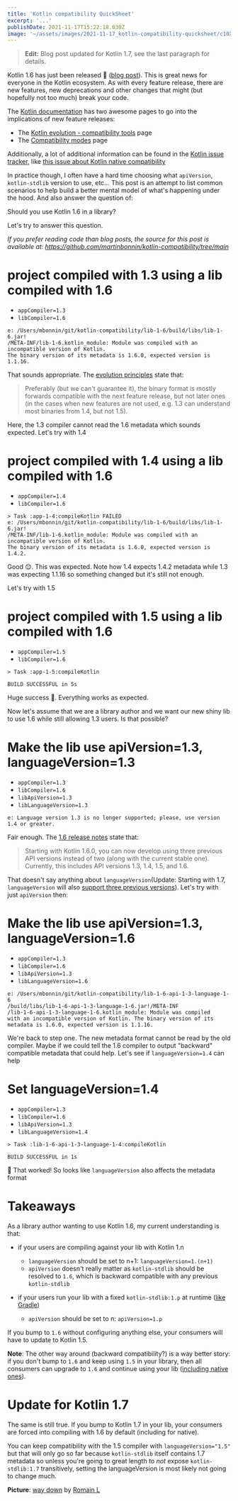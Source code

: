 ```yaml
---
title: 'Kotlin compatibility QuickSheet'
excerpt: '...'
publishDate: 2021-11-17T15:22:18.030Z
image: '~/assets/images/2021-11-17_kotlin-compatibility-quicksheet/c10XKUx5y.jpeg'
---
```

> **Edit:** Blog post updated for Kotlin 1.7, see the last paragraph for details.

Kotlin 1.6 has just been released 🎉 ([blog post](https://kotlinlang.org/docs/whatsnew16.html)). This is great news for everyone in the Kotlin ecosystem. As with every feature release, there are new features, new deprecations and other changes that might (but hopefully not too much) break your code.

The [Kotlin documentation](https://kotlinlang.org/docs/) has two awesome pages to go into the implications of new feature releases:

* The [Kotlin evolution - compatibility tools](https://kotlinlang.org/docs/kotlin-evolution.html#compatibility-tools) page
* The [Compatibility modes](https://kotlinlang.org/docs/compatibility-modes.html) page

Additionally, a lot of additional information can be found in the [Kotlin issue tracker](https://youtrack.jetbrains.com/issues), like [this issue about Kotlin native compatibility](https://youtrack.jetbrains.com/issue/KT-42293)

In practice though, I often have a hard time choosing what `apiVersion`, `kotlin-stdlib` version to use, etc... This post is an attempt to list common scenarios to help build a better mental model of what's happening under the hood. And also answer the question of:

Should you use Kotlin 1.6 in a library?

Let's try to answer this question.

_If you prefer reading code than blog posts, the source for this post is available at: https://github.com/martinbonnin/kotlin-compatibility/tree/main_

# project compiled with 1.3 using a lib compiled with 1.6

- `appCompiler=1.3`
- `libCompiler=1.6`

```text
e: /Users/mbonnin/git/kotlin-compatibility/lib-1-6/build/libs/lib-1-6.jar!
/META-INF/lib-1-6.kotlin_module: Module was compiled with an 
incompatible version of Kotlin. 
The binary version of its metadata is 1.6.0, expected version is 1.1.16.
```

That sounds appropriate. The [evolution principles](https://kotlinlang.org/docs/kotlin-evolution.html#compatibility-flags) state that:

> Preferably (but we can't guarantee it), the binary format is mostly forwards compatible with the next feature release, but not later ones (in the cases when new features are not used, e.g. 1.3 can understand most binaries from 1.4, but not 1.5).

Here, the 1.3 compiler cannot read the 1.6 metadata which sounds expected. Let's try with 1.4

# project compiled with 1.4 using a lib compiled with 1.6

- `appCompiler=1.4`
- `libCompiler=1.6`

```text
> Task :app-1-4:compileKotlin FAILED
e: /Users/mbonnin/git/kotlin-compatibility/lib-1-6/build/libs/lib-1-6.jar!
/META-INF/lib-1-6.kotlin_module: Module was compiled with an 
incompatible version of Kotlin. 
The binary version of its metadata is 1.6.0, expected version is 1.4.2.
```

Good 😌. This was expected. Note how 1.4 expects 1.4.2 metadata while 1.3 was expecting 1.1.16 so something changed but it's still not enough.

Let's try with 1.5

# project compiled with 1.5 using a lib compiled with 1.6

- `appCompiler=1.5`
- `libCompiler=1.6`

```text
> Task :app-1-5:compileKotlin

BUILD SUCCESSFUL in 5s
```

Huge success 🙌. Everything works as expected.

Now let's assume that we are a library author and we want our new shiny lib to use 1.6 while still allowing 1.3 users. Is that possible?

# Make the lib use apiVersion=1.3, languageVersion=1.3

- `appCompiler=1.3`
- `libCompiler=1.6`
- `libApiVersion=1.3`
- `libLanguageVersion=1.3`

```text
e: Language version 1.3 is no longer supported; please, use version 
1.4 or greater.
```

Fair enough. The [1.6 release notes](https://blog.jetbrains.com/kotlin/2021/11/kotlin-1-6-0-is-released/) state that:

> Starting with Kotlin 1.6.0, you can now develop using three previous API versions instead of two (along with the current stable one). Currently, this includes API versions 1.3, 1.4, 1.5, and 1.6.

That doesn't say anything about `languageVersion`(Update: Starting with 1.7, `languageVersion` will also [support three previous versions](https://youtrack.jetbrains.com/issue/KT-49006)). Let's try with just `apiVersion` then:

# Make the lib use apiVersion=1.3, languageVersion=1.6

- `appCompiler=1.3`
- `libCompiler=1.6`
- `libApiVersion=1.3`
- `libLanguageVersion=1.6`

```text
e: /Users/mbonnin/git/kotlin-compatibility/lib-1-6-api-1-3-language-1-6
/build/libs/lib-1-6-api-1-3-language-1-6.jar!/META-INF
/lib-1-6-api-1-3-language-1-6.kotlin_module: Module was compiled 
with an incompatible version of Kotlin. The binary version of its 
metadata is 1.6.0, expected version is 1.1.16.
```

We're back to step one. The new metadata format cannot be read by the old compiler. Maybe if we could tell the 1.6 compiler to output "backward" compatible metadata that could help. Let's see if `languageVersion=1.4` can help

# Set languageVersion=1.4

- `appCompiler=1.3`
- `libCompiler=1.6`
- `libApiVersion=1.3`
- `libLanguageVersion=1.4`

```text
> Task :lib-1-6-api-1-3-language-1-4:compileKotlin

BUILD SUCCESSFUL in 1s
```

🎉 That worked! So looks like `languageVersion` also affects the metadata format

# Takeaways

As a library author wanting to use Kotlin 1.6, my current understanding is that:

- if your users are compiling against your lib with Kotlin 1.n
  
  - `languageVersion` should be set to n+1: `languageVersion=1.(n+1)`
  - `apiVersion` doesn't really matter as `kotlin-stdlib` should be resolved to `1.6`, which is backward compatible with any previous `kotlin-stdlib`

- if your users run your lib with a fixed `kotlin-stdlib:1.p` at runtime ([like Gradle](https://blog.mbonnin.net/use-kotlin-15-in-your-gradle-plugins))
  
  - `apiVersion` should be set to n: `apiVersion=1.p`

If you bump to `1.6` without configuring anything else, your consumers will have to update to Kotlin 1.5.

**Note**: The other way around (backward compatibility?) is a way better story: if you don't bump to `1.6` and keep using `1.5` in your library, then all consumers can upgrade to `1.6` and continue using your lib ([including native ones](https://youtrack.jetbrains.com/issue/KT-42293)).

# Update for Kotlin 1.7

The same is still true. If you bump to Kotlin 1.7 in your lib, your consumers are forced into compiling with 1.6 by default (including for native).

You can keep compatibility with the 1.5 compiler with `languageVersion="1.5"` but that will only go so far because `kotlin-stdlib` itself contains 1.7 metadata so unless you're going to great length to *not* expose `kotlin-stdlib:1.7` transitively, setting the languageVersion is most likely not going to change much.

**Picture**: [way down](https://flic.kr/p/ogzxmg) by [Romain L](https://www.flickr.com/photos/mr-l/)
